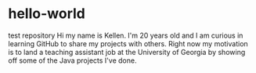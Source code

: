 # hello-world
test repository
Hi my name is Kellen. I'm 20 years old and I am curious in learning GitHub to share my projects with others. Right now my motivation is to land a teaching assistant job at the University of Georgia by showing off some of the Java projects I've done.
